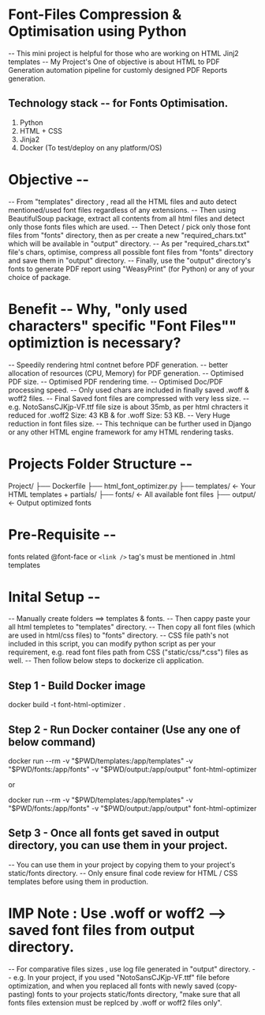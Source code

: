 # Font-Files Compression & Optimisation using Python

--  This mini project is helpful for those who are working on HTML Jinj2 templates
--  My Project's One of objective is about HTML to PDF Generation automation pipeline
    for customly designed PDF Reports generation.

## Technology stack -- for Fonts Optimisation.

1. Python
2. HTML + CSS
3. Jinja2
4. Docker (To test/deploy on any platform/OS)

# Objective --

--  From "templates" directory , read all the HTML files and auto detect mentioned/used font files regardless of any extensions.
--  Then using BeautifulSoup package, extract all contents from all html files and detect only those fonts files which are used.
--  Then Detect / pick only those font files from "fonts" directory, then as per create a new "required_chars.txt" which will be available in "output" directory.
--  As per "required_chars.txt" file's chars, optimise, compress all possible font files from "fonts" directory and save them in "output" directory.
--  Finally, use the "output" directory's fonts to generate PDF report using "WeasyPrint" (for Python) or any of your choice of package.

# Benefit -- Why, "only used characters" specific "Font Files"" optimiztion is necessary?

--  Speedily rendering html contnet before PDF generation.
--  better allocation of resources (CPU, Memory) for PDF generation.
--  Optimised PDF size.
--  Optimised PDF rendering time.
--  Optimised Doc/PDF processing speed.
--  Only used chars are included in finally saved .woff & woff2 files.
--  Final Saved font files are compressed with very less size.
--  e.g. NotoSansCJKjp-VF.ttf file size is about 35mb, as per html chracters it reduced for .woff2 Size: 43 KB & for .woff Size: 53 KB.
--  Very Huge reduction in font files size.
--  This technique can be further used in Django or any other HTML engine framework for amy HTML rendering tasks.

# Projects Folder Structure --

Project/
├── Dockerfile
├── html_font_optimizer.py
├── templates/               ← Your HTML templates + partials/
├── fonts/                   ← All available font files
├── output/              ← Output optimized fonts

# Pre-Requisite --

fonts related @font-face or `<link />` tag's must be mentioned in .html templates

# Inital Setup --

--  Manually create folders ==> templates & fonts.
--  Then cappy paste your all html templetes to "templates" directory.
--  Then copy all font files (which are used in html/css files) to "fonts" directory.
--  CSS file path's not included in this script, you can modify python script as per your requirement, e.g. read font files path from CSS ("static/css/*.css") files as well.
--  Then follow below steps to dockerize cli application.

## Step 1 - Build Docker image

docker build -t font-html-optimizer .

## Step 2 - Run Docker container (Use any one of below command)

docker run --rm 
    -v "$PWD/templates:/app/templates"
    -v "$PWD/fonts:/app/fonts"
    -v "$PWD/output:/app/output"
    font-html-optimizer

or

docker run --rm -v "$PWD/templates:/app/templates" -v "$PWD/fonts:/app/fonts" -v "$PWD/output:/app/output" font-html-optimizer

## Setp 3 - Once all fonts get saved in output directory, you can use them in your project.

--  You can use them in your project by copying them to your project's static/fonts directory.
--  Only ensure final code review for HTML / CSS templates before using them in production.

# IMP Note : Use .woff or woff2 --> saved font files from output directory.

--  For comparative files sizes , use log file generated in "output" directory.
--  e.g. In your project, if you used "NotoSansCJKjp-VF.ttf" file before optimization,
    and when you replaced all fonts with newly saved (copy-pasting) fonts to your projects static/fonts directory,
    "make sure that all fonts files extension must be replced by .woff or woff2 files only".
